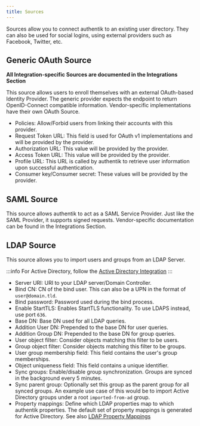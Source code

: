 ```yaml
---
title: Sources
---
```


Sources allow you to connect authentik to an existing user directory. They can also be used for social logins, using external providers such as Facebook, Twitter, etc.

## Generic OAuth Source

**All Integration-specific Sources are documented in the Integrations Section**

This source allows users to enroll themselves with an external OAuth-based Identity Provider. The generic provider expects the endpoint to return OpenID-Connect compatible information. Vendor-specific implementations have their own OAuth Source.

-   Policies: Allow/Forbid users from linking their accounts with this provider.
-   Request Token URL: This field is used for OAuth v1 implementations and will be provided by the provider.
-   Authorization URL: This value will be provided by the provider.
-   Access Token URL: This value will be provided by the provider.
-   Profile URL: This URL is called by authentik to retrieve user information upon successful authentication.
-   Consumer key/Consumer secret: These values will be provided by the provider.

## SAML Source

This source allows authentik to act as a SAML Service Provider. Just like the SAML Provider, it supports signed requests. Vendor-specific documentation can be found in the Integrations Section.

## LDAP Source

This source allows you to import users and groups from an LDAP Server.

:::info
For Active Directory, follow the [Active Directory Integration](https://goauthentik.io/docs/integrations/sources/active-directory/index)
:::

-   Server URI: URI to your LDAP server/Domain Controller.
-   Bind CN: CN of the bind user. This can also be a UPN in the format of `user@domain.tld`.
-   Bind password: Password used during the bind process.
-   Enable StartTLS: Enables StartTLS functionality. To use LDAPS instead, use port `636`.
-   Base DN: Base DN used for all LDAP queries.
-   Addition User DN: Prepended to the base DN for user queries.
-   Addition Group DN: Prepended to the base DN for group queries.
-   User object filter: Consider objects matching this filter to be users.
-   Group object filter: Consider objects matching this filter to be groups.
-   User group membership field: This field contains the user's group memberships.
-   Object uniqueness field: This field contains a unique identifier.
-   Sync groups: Enable/disable group synchronization. Groups are synced in the background every 5 minutes.
-   Sync parent group: Optionally set this group as the parent group for all synced groups. An example use case of this would be to import Active Directory groups under a root `imported-from-ad` group.
-   Property mappings: Define which LDAP properties map to which authentik properties. The default set of property mappings is generated for Active Directory. See also [LDAP Property Mappings](property-mappings/index.md#ldap-property-mapping)
